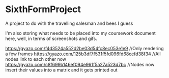 # SixthFormProject
 A project to do with the travelling salesman and bees I guess

I'm also storing what needs to be placed into my coursework document here, well, in terms of screenshots and gifs.

https://gyazo.com/f4d3524a552d2be03d54fc8ec053e1e9 //Only rendering a few frames
https://gyazo.com/125b3df7f531f5fd096fd68ccfd38f34 //All nodes link to each other now
https://gyazo.com/c8f699b146ef094e961f5a27a523d7bc //Nodes now insert their values into a matrix and it gets printed out